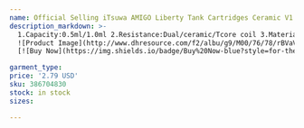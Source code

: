 ```yaml
---
name: Official Selling iTsuwa AMIGO Liberty Tank Cartridges Ceramic V1 V5 V9 Tcore X5 T6S T6P T6C Vaporizer For Max Vmod C5 Battery 100% Original
description_markdown: >-
  1.Capacity:0.5ml/1.0ml 2.Resistance:Dual/ceramic/Tcore coil 3.Material:Stainless Steel&Pyrex glass 4.Color:Gun/silver 5. Free DHL shipping
  ![Product Image](http://www.dhresource.com/f2/albu/g9/M00/76/78/rBVaVV0ZfQaAKWeWAAF9tvAi6xY562.jpg)
  [![Buy Now](https://img.shields.io/badge/Buy%20Now-blue?style=for-the-badge&logo=none)](https://www.dpbolvw.net/click-100820740-14451685?url=http%3A%2F%2Fwww.dhgate.com%2Fproduct%2F2016-itsuwa-amigo-cbd-tank-kit-oil-vaporizer%2F386704830.html)

garment_type:
price: '2.79 USD'
sku: 386704830
stock: in stock
sizes:

---
```

